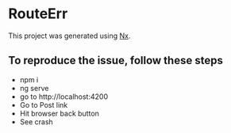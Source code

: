 

# RouteErr

This project was generated using [Nx](https://nx.dev).

## To reproduce the issue, follow these steps
- npm i
- ng serve
- go to http://localhost:4200
- Go to Post link
- Hit browser back button
- See crash